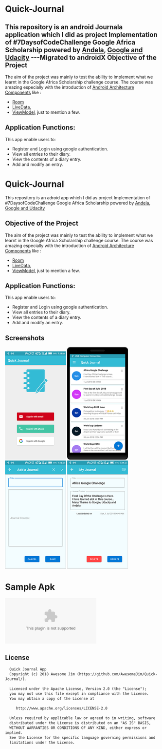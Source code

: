 # Quick-Journal
This repository is an android Journala application which I did as project Implementation of #7DaysofCodeChallenge Google Africa Scholarship powered by [Andela](https://andela.com/alcwithgoogle/), [Google and Udacity](https://www.udacity.com/google-africa-scholarships)
---Migrated to androidX
Objective of the Project 
---------------
The aim of the project was mainly to test the ability to implement what we learnt in the Google Africa Scholarship challenge course. The course was amazing especially with the introduction of [Android Architecture Components](https://developer.android.com/topic/libraries/architecture/) like :
- [Room](https://developer.android.com/topic/libraries/architecture/room)
- [LiveData](https://developer.android.com/topic/libraries/architecture/livedata), 
- [ViewModel](https://developer.android.com/topic/libraries/architecture/viewmodel), just to mention a few. 

Application Functions:
--------------
This app enable users to:
- Register and Login using google authentication.
- View all entries to their diary.
- View the contents of a diary entry.
- Add and modify an entry.



# Quick-Journal
This repository is an adroid app which I did as project Implementation of #7DaysofCodeChallenge Google Africa Scholarship powered by [Andela](https://andela.com/alcwithgoogle/), [Google and Udacity](https://www.udacity.com/google-africa-scholarships)

Objective of the Project 
---------------
The aim of the project was mainly to test the ability to implement what we learnt in the Google Africa Scholarship challenge course. The course was amazing especially with the introduction of [Android Architecture Components](https://developer.android.com/topic/libraries/architecture/) like :
- [Room](https://developer.android.com/topic/libraries/architecture/room)
- [LiveData](https://developer.android.com/topic/libraries/architecture/livedata), 
- [ViewModel](https://developer.android.com/topic/libraries/architecture/viewmodel), just to mention a few. 

Application Functions:
--------------
This app enable users to:
- Register and Login using google authentication.
- View all entries to their diary.
- View the contents of a diary entry.
- Add and modify an entry.



Screenshots
------------
![Login page](Screenshots/aloginpage.png "Login page" )   ![Home page](Screenshots/homepage.png "Home page" )   ![Edit Journal](Screenshots/editjournal.png "Edit page" )   ![Login page](Screenshots/ajournal.png "a journal" )


# Sample Apk
![Quick Note Apk](Apk/app-debug.apk "Quick Note Apk")

License
--------

      Quick Journal App
      Copyright (c) 2018 Awesome Jim (https://github.com/AwesomeJim/Quick-Journal/).

      Licensed under the Apache License, Version 2.0 (the "License");
      you may not use this file except in compliance with the License.
      You may obtain a copy of the License at

         http://www.apache.org/licenses/LICENSE-2.0

      Unless required by applicable law or agreed to in writing, software
      distributed under the License is distributed on an "AS IS" BASIS,
      WITHOUT WARRANTIES OR CONDITIONS OF ANY KIND, either express or implied.
      See the License for the specific language governing permissions and
      limitations under the License.
